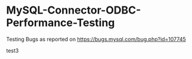 # MySQL-Connector-ODBC-Performance-Testing
Testing Bugs as reported on https://bugs.mysql.com/bug.php?id=107745

test3
